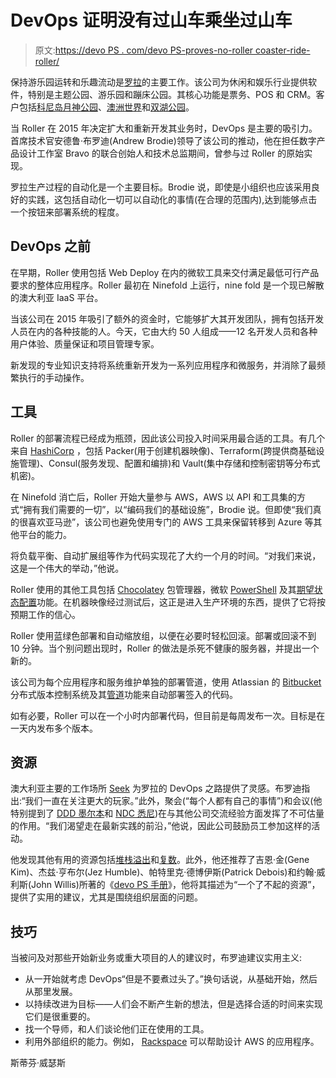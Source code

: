 # DevOps 证明没有过山车乘坐过山车

> 原文:[https://devo PS . com/devo PS-proves-no-roller coaster-ride-roller/](https://devops.com/devops-proves-no-rollercoaster-ride-roller/)

保持游乐园运转和乐趣流动是[罗拉](https://roller.software)的主要工作。该公司为休闲和娱乐行业提供软件，特别是主题公园、游乐园和蹦床公园。其核心功能是票务、POS 和 CRM。客户包括[科尼岛月神公园](http://lunaparknyc.com/)、[澳洲世界](http://www.aussieworld.com.au/)和[双湖公园](https://www.twinlakespark.co.uk/)。

当 Roller 在 2015 年决定扩大和重新开发其业务时，DevOps 是主要的吸引力。首席技术官安德鲁·布罗迪(Andrew Brodie)领导了该公司的推动，他在担任数字产品设计工作室 Bravo 的联合创始人和技术总监期间，曾参与过 Roller 的原始实现。

罗拉生产过程的自动化是一个主要目标。Brodie 说，即使是小组织也应该采用良好的实践，这包括自动化一切可以自动化的事情(在合理的范围内),达到能够点击一个按钮来部署系统的程度。

## DevOps 之前

在早期，Roller 使用包括 Web Deploy 在内的微软工具来交付满足最低可行产品要求的整体应用程序。Roller 最初在 Ninefold 上运行，nine fold 是一个现已解散的澳大利亚 IaaS 平台。

当该公司在 2015 年吸引了额外的资金时，它能够扩大其开发团队，拥有包括开发人员在内的各种技能的人。今天，它由大约 50 人组成——12 名开发人员和各种用户体验、质量保证和项目管理专家。

新发现的专业知识支持将系统重新开发为一系列应用程序和微服务，并消除了最频繁执行的手动操作。

## 工具

Roller 的部署流程已经成为瓶颈，因此该公司投入时间采用最合适的工具。有几个来自 [HashiCorp](https://www.hashicorp.com/#open-source-tools) ，包括 Packer(用于创建机器映像)、Terraform(跨提供商基础设施管理)、Consul(服务发现、配置和编排)和 Vault(集中存储和控制密钥等分布式机密)。

在 Ninefold 消亡后，Roller 开始大量参与 AWS，AWS 以 API 和工具集的方式“拥有我们需要的一切”，以“编码我们的基础设施”，Brodie 说。但即使“我们真的很喜欢亚马逊”，该公司也避免使用专门的 AWS 工具来保留转移到 Azure 等其他平台的能力。

将负载平衡、自动扩展组等作为代码实现花了大约一个月的时间。“对我们来说，这是一个伟大的举动，”他说。

Roller 使用的其他工具包括 [Chocolatey](https://chocolatey.org/) 包管理器，微软 [PowerShell](https://msdn.microsoft.com/powershell) 及其[期望状态配置](https://docs.microsoft.com/en-us/powershell/dsc/overview)功能。在机器映像经过测试后，这正是进入生产环境的东西，提供了它将按预期工作的信心。

Roller 使用蓝绿色部署和自动缩放组，以便在必要时轻松回滚。部署或回滚不到 10 分钟。当个别问题出现时，Roller 的做法是杀死不健康的服务器，并提出一个新的。

该公司为每个应用程序和服务维护单独的部署管道，使用 Atlassian 的 [Bitbucket](https://bitbucket.org/) 分布式版本控制系统及其[管道](https://bitbucket.org/product/features/pipelines)功能来自动部署签入的代码。

如有必要，Roller 可以在一个小时内部署代码，但目前是每周发布一次。目标是在一天内发布多个版本。

## 资源

澳大利亚主要的工作场所 [Seek](https://www.seek.com.au/) 为罗拉的 DevOps 之路提供了灵感。布罗迪指出:“我们一直在关注更大的玩家。”此外，聚会(“每个人都有自己的事情”)和会议(他特别提到了 [DDD 墨尔本](https://www.dddmelbourne.com/)和 [NDC 悉尼](http://ndcsydney.com/))在与其他公司交流经验方面发挥了不可估量的作用。“我们渴望走在最新实践的前沿，”他说，因此公司鼓励员工参加这样的活动。

他发现其他有用的资源包括[堆栈溢出](https://stackoverflow.com/)和[复数](http://plural.com/)。此外，他还推荐了吉恩·金(Gene Kim)、杰兹·亨布尔(Jez Humble)、帕特里克·德博伊斯(Patrick Debois)和约翰·威利斯(John Willis)所著的《[devo PS 手册](http://itrevolution.com/devops-handbook)》，他将其描述为“一个了不起的资源”，提供了实用的建议，尤其是围绕组织层面的问题。

## 技巧

当被问及对那些开始新业务或重大项目的人的建议时，布罗迪建议实用主义:

*   从一开始就考虑 DevOps“但是不要煮过头了。”换句话说，从基础开始，然后从那里发展。
*   以持续改进为目标——人们会不断产生新的想法，但是选择合适的时间来实现它们是很重要的。
*   找一个导师，和人们谈论他们正在使用的工具。
*   利用外部组织的能力。例如， [Rackspace](https://www.rackspace.com/) 可以帮助设计 AWS 的应用程序。

斯蒂芬·威瑟斯